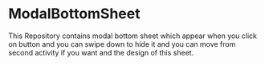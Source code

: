 # ModalBottomSheet
 This Repository contains modal bottom sheet which appear when you click on button and you can swipe down to hide it and you can move from second activity if you want and the design of this sheet.
